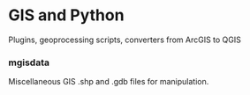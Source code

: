 # GIS and Python
Plugins, geoprocessing scripts, converters from ArcGIS to QGIS

### mgisdata
Miscellaneous GIS .shp and .gdb files for manipulation.
